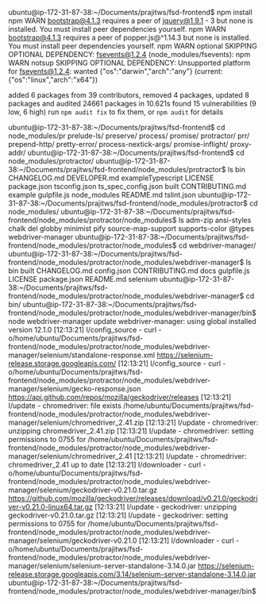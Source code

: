ubuntu@ip-172-31-87-38:~/Documents/prajitws/fsd-frontend$ npm install
npm WARN bootstrap@4.1.3 requires a peer of jquery@1.9.1 - 3 but none is installed. You must install peer dependencies yourself.
npm WARN bootstrap@4.1.3 requires a peer of popper.js@^1.14.3 but none is installed. You must install peer dependencies yourself.
npm WARN optional SKIPPING OPTIONAL DEPENDENCY: fsevents@1.2.4 (node_modules/fsevents):
npm WARN notsup SKIPPING OPTIONAL DEPENDENCY: Unsupported platform for fsevents@1.2.4: wanted {"os":"darwin","arch":"any"} (current: {"os":"linux","arch":"x64"})

added 6 packages from 39 contributors, removed 4 packages, updated 8 packages and audited 24661 packages in 10.621s
found 15 vulnerabilities (9 low, 6 high)
  run `npm audit fix` to fix them, or `npm audit` for details

ubuntu@ip-172-31-87-38:~/Documents/prajitws/fsd-frontend$ cd node_modules/pr
prelude-ls/           preserve/             process/              promise/              protractor/           prr/
prepend-http/         pretty-error/         process-nextick-args/ promise-inflight/     proxy-addr/
ubuntu@ip-172-31-87-38:~/Documents/prajitws/fsd-frontend$ cd node_modules/protractor/
ubuntu@ip-172-31-87-38:~/Documents/prajitws/fsd-frontend/node_modules/protractor$ ls
bin    CHANGELOG.md     DEVELOPER.md  exampleTypescript  LICENSE       package.json  tsconfig.json  ts_spec_config.json
built  CONTRIBUTING.md  example       gulpfile.js        node_modules  README.md     tslint.json
ubuntu@ip-172-31-87-38:~/Documents/prajitws/fsd-frontend/node_modules/protractor$ cd node_modules/
ubuntu@ip-172-31-87-38:~/Documents/prajitws/fsd-frontend/node_modules/protractor/node_modules$ ls
adm-zip  ansi-styles  chalk  del  globby  minimist  pify  source-map-support  supports-color  @types  webdriver-manager
ubuntu@ip-172-31-87-38:~/Documents/prajitws/fsd-frontend/node_modules/protractor/node_modules$ cd webdriver-manager/
ubuntu@ip-172-31-87-38:~/Documents/prajitws/fsd-frontend/node_modules/protractor/node_modules/webdriver-manager$ ls
bin  built  CHANGELOG.md  config.json  CONTRIBUTING.md  docs  gulpfile.js  LICENSE  package.json  README.md  selenium
ubuntu@ip-172-31-87-38:~/Documents/prajitws/fsd-frontend/node_modules/protractor/node_modules/webdriver-manager$ cd bin/
ubuntu@ip-172-31-87-38:~/Documents/prajitws/fsd-frontend/node_modules/protractor/node_modules/webdriver-manager/bin$ node webdriver-manager update
webdriver-manager: using global installed version 12.1.0
[12:13:21] I/config_source - curl -o/home/ubuntu/Documents/prajitws/fsd-frontend/node_modules/protractor/node_modules/webdriver-manager/selenium/standalone-response.xml https://selenium-release.storage.googleapis.com/
[12:13:21] I/config_source - curl -o/home/ubuntu/Documents/prajitws/fsd-frontend/node_modules/protractor/node_modules/webdriver-manager/selenium/gecko-response.json https://api.github.com/repos/mozilla/geckodriver/releases
[12:13:21] I/update - chromedriver: file exists /home/ubuntu/Documents/prajitws/fsd-frontend/node_modules/protractor/node_modules/webdriver-manager/selenium/chromedriver_2.41.zip
[12:13:21] I/update - chromedriver: unzipping chromedriver_2.41.zip
[12:13:21] I/update - chromedriver: setting permissions to 0755 for /home/ubuntu/Documents/prajitws/fsd-frontend/node_modules/protractor/node_modules/webdriver-manager/selenium/chromedriver_2.41
[12:13:21] I/update - chromedriver: chromedriver_2.41 up to date
[12:13:21] I/downloader - curl -o/home/ubuntu/Documents/prajitws/fsd-frontend/node_modules/protractor/node_modules/webdriver-manager/selenium/geckodriver-v0.21.0.tar.gz https://github.com/mozilla/geckodriver/releases/download/v0.21.0/geckodriver-v0.21.0-linux64.tar.gz
[12:13:21] I/update - geckodriver: unzipping geckodriver-v0.21.0.tar.gz
[12:13:21] I/update - geckodriver: setting permissions to 0755 for /home/ubuntu/Documents/prajitws/fsd-frontend/node_modules/protractor/node_modules/webdriver-manager/selenium/geckodriver-v0.21.0
[12:13:21] I/downloader - curl -o/home/ubuntu/Documents/prajitws/fsd-frontend/node_modules/protractor/node_modules/webdriver-manager/selenium/selenium-server-standalone-3.14.0.jar https://selenium-release.storage.googleapis.com/3.14/selenium-server-standalone-3.14.0.jar
ubuntu@ip-172-31-87-38:~/Documents/prajitws/fsd-frontend/node_modules/protractor/node_modules/webdriver-manager/bin$
